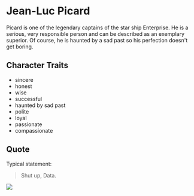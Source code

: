 # Jean-Luc Picard

Picard is one of the legendary captains of the star ship Enterprise. He is a serious, very responsible person and can be described as an exemplary superior. Of course, he is haunted by a sad past so his perfection doesn't get boring.

## Character Traits
* sincere
* honest
* wise
* successful
* haunted by sad past
* polite
* loyal
* passionate
* compassionate


## Quote
Typical statement:
> Shut up, Data.


<img src="https://upload.wikimedia.org/wikipedia/commons/thumb/9/99/PatrickStewart2004-08-03.jpg/255px-PatrickStewart2004-08-03.jpg">